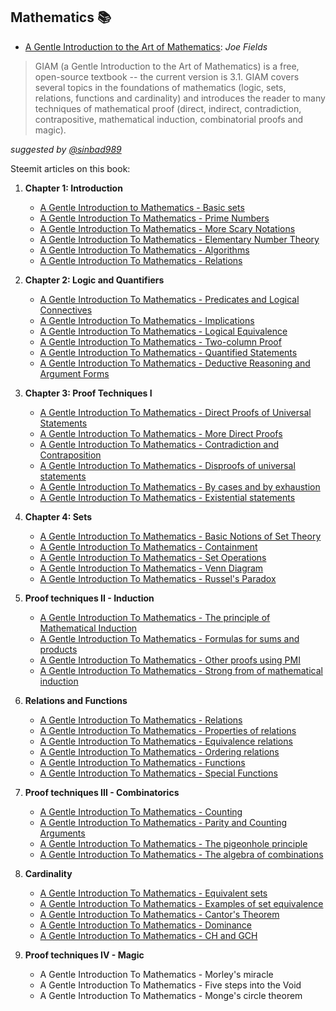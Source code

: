 ## Mathematics 📚 
- [A Gentle Introduction to the Art of Mathematics](https://github.com/valjen/book_collection/blob/master/Mathematics/A%20Gentle%20Introduction%20to%20the%20Art%20of%20Mathematics.pdf): *Joe Fields*
> GIAM (a Gentle Introduction to the Art of Mathematics) is a free, open-source textbook -- the current version is 3.1. GIAM covers several topics in the foundations of mathematics (logic, sets, relations, functions and cardinality) and introduces the reader to many techniques of mathematical proof (direct, indirect, contradiction, contrapositive, mathematical induction, combinatorial proofs and magic).

*suggested by [@sinbad989](https://steemit.com/@sinbad989)*

Steemit articles on this book:
1. **Chapter 1: Introduction** 
    - [A Gentle Introduction to Mathematics - Basic sets](https://steemit.com/steemstem/@sinbad989/a-gentle-introduction-to-mathematics-basic-sets)
    - [A Gentle Introduction To Mathematics - Prime Numbers](https://steemit.com/mathematics/@sinbad989/a-gentle-introduction-to-mathematics-prime-numbers)
    - [A Gentle Introduction To Mathematics - More Scary Notations](https://steemit.com/mathematics/@sinbad989/a-gentle-introduction-to-mathematics-more-scary-notation)
    - [A Gentle Introduction To Mathematics - Elementary Number Theory](https://steemit.com/mathematics/@sinbad989/a-gentle-introduction-to-mathematics-elementary-number-theory)
    - [A Gentle Introduction To Mathematics - Algorithms](https://steemit.com/mathematics/@sinbad989/a-gentle-introduction-to-the-art-of-mathematics-algorithms)
    - [A Gentle Introduction To Mathematics - Relations](https://steemit.com/mathematics/@sinbad989/a-gentle-introduction-to-mathematics-relations)
2. **Chapter 2: Logic and Quantifiers**
    - [A Gentle Introduction To Mathematics - Predicates and Logical Connectives](https://steemit.com/mathematics/@sinbad989/a-gentle-introduction-to-mathematics-predicates-and-logical-connectives)
    - [A Gentle Introduction To Mathematics - Implications](https://steemit.com/mathematics/@sinbad989/a-gentle-introduction-to-mathematics-implications)
    - [A Gentle Introduction To Mathematics - Logical Equivalence](https://steemit.com/mathematics/@sinbad989/a-gentle-introduction-to-mathematics-logical-equivalence)
    - [A Gentle Introduction To Mathematics - Two-column Proof](https://steemit.com/mathematics/@sinbad989/a-gentle-introduction-to-mathematics-two-column-proof)
    - [A Gentle Introduction To Mathematics - Quantified Statements](https://steemit.com/mathematics/@sinbad989/a-gentle-introduction-to-mathematics-quantified-statements)
    - [A Gentle Introduction To Mathematics - Deductive Reasoning and Argument Forms](https://steemit.com/science/@sinbad989/a-gentle-introduction-to-mathematics-deductive-reasoning-and-argument-forms)
    
3. **Chapter 3: Proof Techniques I**
    - [A Gentle Introduction To Mathematics - Direct Proofs of Universal Statements](https://steemit.com/mathematics/@sinbad989/a-gentle-introduction-to-mathematics-direct-proofs-of-universal-statements)
    - [A Gentle Introduction To Mathematics - More Direct Proofs](https://steemit.com/mathematics/@sinbad989/a-gentle-introduction-to-mathematics-more-direct-proofs)
    - [A Gentle Introduction To Mathematics - Contradiction and Contraposition](https://steemit.com/mathematics/@sinbad989/a-gentle-introduction-to-mathematics-contradiction-and-contraposition)
    - [A Gentle Introduction To Mathematics - Disproofs of universal statements](https://steemit.com/mathematics/@sinbad989/a-gentle-introduction-to-mathematics-disproofs-of-universal-statements)
    - [A Gentle Introduction To Mathematics - By cases and by exhaustion](https://steemit.com/mathematics/@sinbad989/a-gentle-introduction-to-mathematics-by-cases-and-by-exhaustion)
    - [A Gentle Introduction To Mathematics - Existential statements](https://steemit.com/mathematics/@sinbad989/a-gentle-introduction-to-mathematics-existential-statements)
4. **Chapter 4: Sets**
    - [A Gentle Introduction To Mathematics - Basic Notions of Set Theory](https://steemit.com/mathematics/@sinbad989/a-gentle-introduction-to-mathematics-basic-notions-of-set-theory)
    - [A Gentle Introduction To Mathematics - Containment](https://steemit.com/mathematics/@sinbad989/a-gentle-introduction-to-mathematics-containment)
    - [A Gentle Introduction To Mathematics - Set Operations](https://steemit.com/mathematics/@sinbad989/a-gentle-introduction-to-mathematics-set-operations)
    - [A Gentle Introduction To Mathematics - Venn Diagram](https://steemit.com/mathematics/@sinbad989/a-gentle-introduction-to-mathematics-venn-diagram)
    - [A Gentle Introduction To Mathematics - Russel's Paradox](https://steemit.com/mathematics/@sinbad989/a-gentle-introduction-to-mathematics-russel-s-paradox)
5. **Proof techniques II - Induction**
    - [A Gentle Introduction To Mathematics - The principle of Mathematical Induction](https://steemit.com/mathematics/@sinbad989/a-gentle-introduction-to-mathematics-the-principle-of-mathematical-induction)
    - [A Gentle Introduction To Mathematics - Formulas for sums and products](https://steemit.com/mathematics/@sinbad989/a-gentle-introduction-to-mathematics-formulas-for-sums-and-products)
    - [A Gentle Introduction To Mathematics - Other proofs using PMI](https://steemit.com/mathematics/@sinbad989/a-gentle-introduction-to-mathematics-other-proofs-using-pmi)
    - [A Gentle Introduction To Mathematics - Strong from of mathematical induction](https://steemit.com/mathematics/@sinbad989/a-gentle-introduction-to-mathematics-strong-from-of-mathematical-induction)
6. **Relations and Functions**
    - [A Gentle Introduction To Mathematics - Relations](https://steemit.com/mathematics/@sinbad989/2ejj82-a-gentle-introduction-to-mathematics-relations)
    - [A Gentle Introduction To Mathematics - Properties of relations](https://steemit.com/mathematics/@sinbad989/a-gentle-introduction-to-mathematics-properties-of-relations)
    - [A Gentle Introduction To Mathematics - Equivalence relations](https://steemit.com/mathematics/@sinbad989/a-gentle-introduction-to-mathematics-equivalence-relations)
    - [A Gentle Introduction To Mathematics - Ordering relations](https://steemit.com/mathematics/@sinbad989/a-gentle-introduction-to-mathematics-ordering-relations)
    - [A Gentle Introduction To Mathematics - Functions](https://steemit.com/mathematics/@sinbad989/a-gentle-introduction-to-mathematics-functions)
    - [A Gentle Introduction To Mathematics - Special Functions](https://steemit.com/mathematics/@sinbad989/a-gentle-introduction-to-mathematics-special-functions)
7. **Proof techniques III - Combinatorics**
    - [A Gentle Introduction To Mathematics - Counting](https://steemit.com/mathematics/@sinbad989/a-gentle-introduction-to-mathematics-counting)
    - [A Gentle Introduction To Mathematics - Parity and Counting Arguments](https://steemit.com/mathematics/@sinbad989/a-gentle-introduction-to-mathematics-parity-and-counting-arguments)
    - [A Gentle Introduction To Mathematics - The pigeonhole principle](https://steemit.com/mathematics/@sinbad989/a-gentle-introduction-to-mathematics-the-pigeonhole-principle)
    - [A Gentle Introduction To Mathematics - The algebra of combinations](https://steemit.com/mathematics/@sinbad989/a-gentle-introduction-to-mathematics-the-algebra-of-combinations)
8. **Cardinality**
    - [A Gentle Introduction To Mathematics - Equivalent sets](https://steemit.com/mathematics/@sinbad989/a-gentle-introduction-to-mathematics-equivalent-sets)
    - [A Gentle Introduction To Mathematics - Examples of set equivalence](https://steemit.com/mathematics/@sinbad989/a-gentle-introduction-to-mathematics-examples-of-set-equivalence)
    - [A Gentle Introduction To Mathematics - Cantor's Theorem](https://steemit.com/mathematics/@sinbad989/a-gentle-introduction-to-mathematics-cantor-s-theorem)
    - [A Gentle Introduction To Mathematics - Dominance](https://steemit.com/mathematics/@sinbad989/a-gentle-introduction-to-mathematics-dominance)
    - [A Gentle Introduction To Mathematics - CH and GCH](https://steemit.com/mathematics/@sinbad989/a-gentle-introduction-to-mathematics-continuum-hypothesis-and-generalized-continuum-hypothesis)
9. **Proof techniques IV - Magic**
    - A Gentle Introduction To Mathematics - Morley's miracle
    - A Gentle Introduction To Mathematics - Five steps into the Void
    - A Gentle Introduction To Mathematics - Monge's circle theorem

